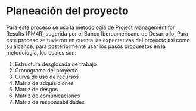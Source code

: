 # Planeación del proyecto
Para este proceso se uso la metodología de Project Management for Results (PM4R) sugerida por el Banco Iberoamericano de Desarrollo. Para este proceso se tuvieron en cuenta las expectativas del proyecto asi como su alcance, para posteriormente usar los pasos propuestos en la metodología, los cuales son:
1. Estructura desglosada de trabajo
2. Cronograma del proyecto
3. Curva de uso de recursos
4. Matriz de adquisiciones
5. Matriz de riesgos
6. Matriz de comunicaciones
7. Matriz de responsabilidades
